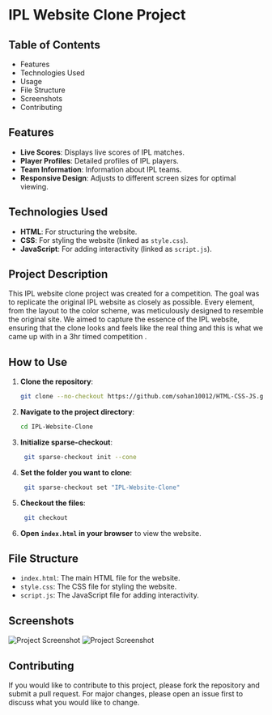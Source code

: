 # IPL Website Clone Project

## Table of Contents

- Features
- Technologies Used
- Usage
- File Structure
- Screenshots
- Contributing

## Features

- **Live Scores**: Displays live scores of IPL matches.
- **Player Profiles**: Detailed profiles of IPL players.
- **Team Information**: Information about IPL teams.
- **Responsive Design**: Adjusts to different screen sizes for optimal viewing.

## Technologies Used

- **HTML**: For structuring the website.
- **CSS**: For styling the website (linked as `style.css`).
- **JavaScript**: For adding interactivity (linked as `script.js`).

## Project Description

This IPL website clone project was created for a competition. The goal was to replicate the original IPL website as closely as possible. Every element, from the layout to the color scheme, was meticulously designed to resemble the original site. We aimed to capture the essence of the IPL website, ensuring that the clone looks and feels like the real thing and this is what we came up with in a 3hr timed competition .

## How to Use

1. **Clone the repository**:
    ```bash
    git clone --no-checkout https://github.com/sohan10012/HTML-CSS-JS.git
    ```
2. **Navigate to the project directory**:
    ```bash
    cd IPL-Website-Clone
    ```
3. **Initialize sparse-checkout**:
   ```bash
    git sparse-checkout init --cone
    ```
4. **Set the folder you want to clone**:
   ```bash
    git sparse-checkout set "IPL-Website-Clone"
    ```  
5. **Checkout the files**:
   ```bash
    git checkout
    ```    
6. **Open `index.html` in your browser** to view the website.

## File Structure

- `index.html`: The main HTML file for the website.
- `style.css`: The CSS file for styling the website.
- `script.js`: The JavaScript file for adding interactivity.

## Screenshots

![Project Screenshot](img1.png)
![Project Screenshot](img2.png)

## Contributing

If you would like to contribute to this project, please fork the repository and submit a pull request. For major changes, please open an issue first to discuss what you would like to change.
